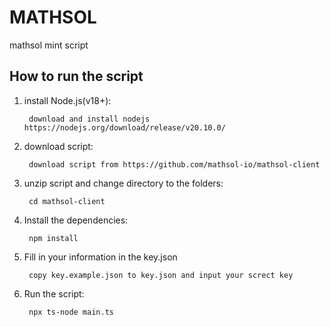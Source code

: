 # MATHSOL

mathsol mint script

## How to run the script

1. install Node.js(v18+):

        download and install nodejs https://nodejs.org/download/release/v20.10.0/

2. download script:

        download script from https://github.com/mathsol-io/mathsol-client

3. unzip script and change directory to the folders:

        cd mathsol-client

4. Install the dependencies:

        npm install

5. Fill in your information in the key.json

        copy key.example.json to key.json and input your screct key

6. Run the script:
   
        npx ts-node main.ts
